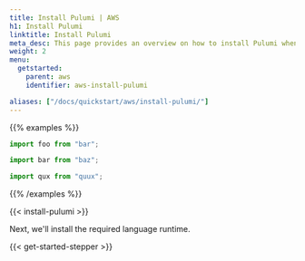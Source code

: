 ```yaml
---
title: Install Pulumi | AWS
h1: Install Pulumi
linktitle: Install Pulumi
meta_desc: This page provides an overview on how to install Pulumi when starting an AWS project.
weight: 2
menu:
  getstarted:
    parent: aws
    identifier: aws-install-pulumi

aliases: ["/docs/quickstart/aws/install-pulumi/"]
---
```


{{% examples %}}

```typescript
import foo from "bar";
```

```typescript
import bar from "baz";
```

```typescript
import qux from "quux";
```

{{% /examples %}}

{{< install-pulumi >}}

Next, we'll install the required language runtime.

{{< get-started-stepper >}}
